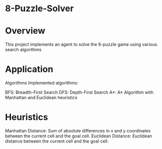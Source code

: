 # 8-Puzzle-Solver
# Overview
This project implements an agent to solve the 8-puzzle game using various search algorithms

# Application
Algorithms
Implemented algorithms:

BFS: Breadth-First Search
DFS: Depth-First Search
A*: A* Algorithm with Manhattan and Euclidean heuristics
# Heuristics
Manhattan Distance: Sum of absolute differences in x and y coordinates between the current cell and the goal cell.
Euclidean Distance: Euclidean distance between the current cell and the goal cell.
